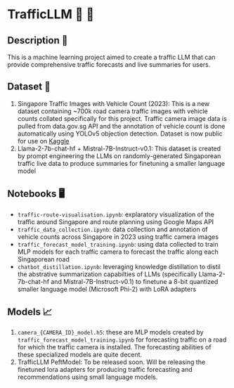 # TrafficLLM :red_car: :blue_car: 

## Description 🚦
This is a machine learning project aimed to create a traffic LLM that can provide comprehensive traffic forecasts and live summaries for users.

## Dataset 🚷
1. Singapore Traffic Images with Vehicle Count (2023): This is a new dataset containing ~700k road camera traffic images with vehicle counts collated specifically for this project. Traffic camera image data is pulled from data.gov.sg API and the annotation of vehicle count is done automatically using YOLOv5 objection detection. Dataset is now public for use on [Kaggle](https://www.kaggle.com/datasets/jaydenteoh/singapore-traffic-images-with-vehicle-count-2023/code?datasetId=4651666)
2. Llama-2-7b-chat-hf + Mistral-7B-Instruct-v0.1: This dataset is created by prompt engineering the LLMs on randomly-generated Singaporean traffic live data to produce summaries for finetuning a smaller language model

## Notebooks 🖥️
- `traffic-route-visualisation.ipynb`: explaratory visualization of the traffic around Singapore and route planning using Google Maps API
- `traffic_data_collection.ipynb`: data collection and annotation of vehicle counts across Singapore in 2023 using traffic camera images
- `traffic_forecast_model_training.ipynb`: using data collected to train MLP models for each traffic camera to forecast the traffic along each Singaporean road
- `chatbot_distillation.ipynb`: leveraging knowledge distillation to distil the abstrative summarization capabilties of LLMs (specifically Llama-2-7b-chat-hf and Mistral-7B-Instruct-v0.1) to finetune a 8-bit quantized smaller language model (Microsoft Phi-2) with LoRA adapters

## Models 📈
1. `camera_{CAMERA_ID}_model.h5`: these are MLP models created by `traffic_forecast_model_training.ipynb` for forecasting traffic on a road for which the traffic camera is installed. The forecasting abilities of these specialized models are quite decent.
2. TrafficLLM PeftModel: To be released soon. Will be releasing the finetuned lora adapters for producing traffic forecasting and recommendations using small language models.
